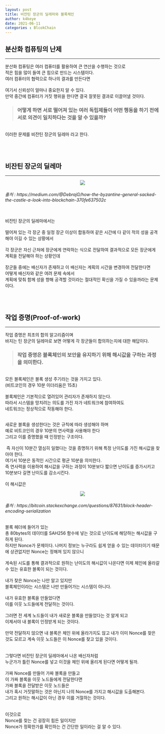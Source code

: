 ```yaml
---
layout: post
title: 비잔틴 장군의 딜레마와 블록체인
author: k4keye
date: 2021-06-11
categories : BlcokChain
---
```

## 분산화 컴퓨팅의 난제
___

분산화 컴퓨팅은 여러 컴퓨터를 활용하여 큰 연산을 수행하는 것으로<br/>
적은 힘을 많이 들여 큰 힘으로 만드는 시스템이다.<br/>
여러 컴퓨터의 협력으로 하나의 결과를 만든다면<br/>
<br/>
여기서 신뢰성이 얼마나 중요한지 알 수 있다.<br/>
만약 중간에 컴퓨터가 거짓 행위을 한다면 결국 잘못된 결과로 이끌어낼 것이다.<br/>


> ### **어떻게 하면 서로 떨어져 있는 여러 독립제들이 어떤 행동을 하기 전에 서로 의견이 일치하다는 것을 알 수 있을까?** <br/>

<br/>
이러한 문제를 비잔틴 장군의 딜레마 라고 한다.

<br/><br/>

## 비잔틴 장군의 딜레마
___

<p align="center">
    <img src="https://github.com/k4keye/k4keye.github.io/blob/master/images/BlockChain/Dilemma.png?raw=true"/>
    <h6>출처 : https://medium.com/@DebrajG/how-the-byzantine-general-sacked-the-castle-a-look-into-blockchain-370fe637502c
    </h6>
</p>

<br/>
비잔틴 장군의 딜레마에서는<br/>
<br/>
떨어져 있는 각 장군 중 일정 장군 이상이 합동하여 같은 시간에 다 같이 적의 성을 공격해야 이길 수 있는 상황에서<br/>
<br/>
각 장군은 자신 근처에 장군에게 연락하는 식으로 전달하여 결과적으로 모든 장군에게<br/>
계획을 전달해야 하는 상황인데<br/>
<br/>
장군들 중에는 배신자가 존재하고 이 배신자는 계획의 시간을 변경하여 전달한다면<br/>
어떻게 배신자와 같은 여려 문제 속에서<br/>
계획에 맞춰 함께 성을 향해 공격할 것이라는 절대적인 확신을 가질 수 있을까라는 문제이다.

<br/><br/>



## 작업 증명(Proof-of-work)
___

작업 증명은 최초의 합의 알고리즘이며 <br/>
바지는 틴 장군의 딜레마로 보면 어떻게 각 장군들이 합의하는지에 대한 해답이다.<br/>

> ### **작업 증명은 블록체인의 보안을 유지하기 위해 해시값을 구하는 과정을 의미한다.** <br/>

<br/>
모든 블록체인은 블록 생성 주기라는 것을 가지고 있다.<br/>
(비트코인의 경우 10분 이더리움은 15초)<br/>
<br/>
블록체인은 기본적으로 열려있어 관리자가 존재하지 않는다.<br/>
따라서 시스템을 망치려는 의도를 가진 자가 네트워크에 참여하여도<br/>
네트워크는 정상적으로 작동해야 한다.<br/>
​<br/>

새로운 블록을 생성한다는 것은 규칙에 따라 생성해야 하며<br/>
예로 비트코인의 경우 10분의 연사력을 사용해야 한다<br/>
그리고 이를 증명했을 때 인정받는 구조이다.<br/>
<br/>
​
즉 자신이 10분간 열심히 일했다는 것을 증명하기 위해 특정 난이도를 가진 해시값을 찾아야 한다.<br/>
여기서 10분은 동적인 시간으로 평균 10분을 의미한다.<br/>
즉 연사력을 이용하여 해시값을 구하는 과정이 10분보다 짧으면 난이도를 증가시키고<br/>
10분보다 길면 난이도를 감소시킨다.<br/>
<br/>
이 해시값은 
<br/>

<p align="center">
    <img src="https://github.com/k4keye/k4keye.github.io/blob/master/images/BlockChain/Header.png?raw=true"/>
     <h6>출처 : https://bitcoin.stackexchange.com/questions/87631/block-header-encoding-serialization </h6>
</p>

블록 헤더에 들어가 있는<br/>
총 80bytes의 데이터를 SAH256 함수에 넣는 것으로 난이도에 해당하는 해시값을 구하게 된다.<br/>
하지만 Nonce가 문제이다. 나머지 정보는 누구라도 쉽게 얻을 수 있는 데이터이기 때문에 상관없지만
Nonce는 정해져 있지 않으니<br/>
<br/>
​게속된 시도를 통해 결과적으로 원하는 난이도의 해시값이 나온다면 이제 체인에 올라갈 수 있는 유효한 블록이 되는 것이다.<br/>
<br/>
내가 찾은 Nonce는 나만 알고 있지만<br/>
블록체인이라는 시스템은 나만 만들어가는 시스템이 아니다.<br/>
<br/>
내가 유효한 블록을 만들었다면 <br/>
이를 이웃 노드들에게 전달하는 것이다.<br/>
<br/>
그러면 전 세계 노드들이 내가 새로운 블록을 만들었다는 것 알게 되고 <br/>
이제서야 내 블록이 인정받게 되는 것이다.<br/>
<br/>
만약 전달하지 않으면 내 블록은 체인 위에 올라가지도 않고 내가 이미 Nonce를 찾은 것도 모르고 계속 이웃 노드들은 이 Nonce를 찾고 있을 것이다.<br/>
<br/>
<br/>
그렇다면 비잔틴 장군의 딜레마에서 나온 배신자처럼<br/>
누군가가 틀린 Nonce를 넣고 이것을 체인 위에 올리게 된다면 어떻게 될까.<br/>
<br/>
가짜 Nonce를 만들어 가짜 블록을 만들고<br/>
이 가짜 블록을 이웃 노드들에게 전달한다면<br/>
가짜 블록을 전달받은 이웃 노드들은 <br/>
내가 혹시 거짓말하는 것은 아닌지 나의 Nonce를 가지고 해시값을 도출해본다.<br/>
그리고 원하는 해시값이 아닌 경우 이를 거절하는 것이다.<br/>
​<br/>
<br/>
이것으로<br/>
Nonce를 찾는 건 굉장히 힘든 일이지만<br/>
Nonce가 정확한가를 확인하는 건 간단한 일이라는 걸 알 수 있다.<br/>


